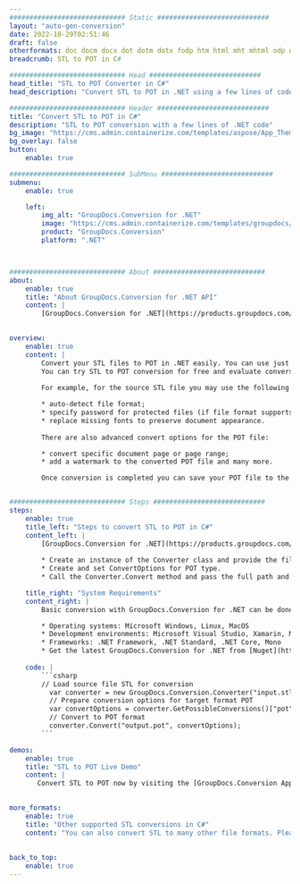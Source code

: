 ```yaml
---
############################# Static ############################
layout: "auto-gen-conversion"
date: 2022-10-29T02:51:46
draft: false
otherformats: doc docm docx dot dotm dotx fodp htm html mht mhtml odp odt otp pot potm potx pps ppsm ppsx ppt pptm pptx rtf
breadcrumb: STL to POT in C#

############################# Head ############################
head_title: "STL to POT Converter in C#"
head_description: "Convert STL to POT in .NET using a few lines of code. Use the GroupDocs Document Conversion API to convert over 160 file formats."

############################# Header ############################
title: "Convert STL to POT in C#"
description: "STL to POT conversion with a few lines of .NET code"
bg_image: "https://cms.admin.containerize.com/templates/aspose/App_Themes/V3/images/bg/header1.png"
bg_overlay: false
button:
    enable: true

############################# SubMenu ############################
submenu:
    enable: true

    left:
        img_alt: "GroupDocs.Conversion for .NET"
        image: "https://cms.admin.containerize.com/templates/groupdocs/images/product-logos/90x90-noborder/groupdocs-conversion-net.png"
        product: "GroupDocs.Conversion"
        platform: ".NET"



############################# About ############################
about:
    enable: true
    title: "About GroupDocs.Conversion for .NET API"
    content: |
        [GroupDocs.Conversion for .NET](https://products.groupdocs.com/conversion/net/) can be used to convert Microsoft Word, Excel, PowerPoint, PDF, Visio and other formats. GroupDocs.Conversion is a standalone API that is suitable for back-end and internal systems where high performance is required. It does not depend on any software such as Microsoft or Open Office.
    

overview:
    enable: true
    content: |
        Convert your STL files to POT in .NET easily. You can use just a couple of C# code lines in any platform of your choice like - Windows, Linux, macOS.
        You can try STL to POT conversion for free and evaluate conversion results quality.  Along with simple file conversion scenarios you can try more advanced options for loading source STL file and for saving output POT result. 
        
        For example, for the source STL file you may use the following load options:

        * auto-detect file format;
        * specify password for protected files (if file format supports it);
        * replace missing fonts to preserve document appearance.
        
        There are also advanced convert options for the POT file:

        * convert specific document page or page range;
        * add a watermark to the converted POT file and many more.

        Once conversion is completed you can save your POT file to the local file path or any third-party storage like FTP, Amazon S3, Google Drive, Dropbox etc. Please note - to convert STL to POT there is no need for any additional software installed - like MS Office, Open Office, Adobe Acrobat Reader etc.


############################# Steps ############################
steps:
    enable: true
    title_left: "Steps to convert STL to POT in C#"
    content_left: |
        [GroupDocs.Conversion for .NET](https://products.groupdocs.com/conversion/net/) makes it easy for developers to convert a STL file to POT with a few lines of code.
        
        * Create an instance of the Converter class and provide the file STL with the full path
        * Create and set ConvertOptions for POT type.
        * Call the Converter.Convert method and pass the full path and format (POT) as a parameter

    title_right: "System Requirements"
    content_right: |
        Basic conversion with GroupDocs.Conversion for .NET can be done in just a few simple steps. Our APIs are supported on all major platforms and operating systems. Before executing the code below, make sure you have the following prerequisites installed on your system.

        * Operating systems: Microsoft Windows, Linux, MacOS
        * Development environments: Microsoft Visual Studio, Xamarin, MonoDevelop
        * Frameworks: .NET Framework, .NET Standard, .NET Core, Mono
        * Get the latest GroupDocs.Conversion for .NET from [Nuget](https://www.nuget.org/packages/groupdocs.conversion)
         
    code: |
        ```csharp    
        // Load source file STL for conversion
          var converter = new GroupDocs.Conversion.Converter("input.stl");
          // Prepare conversion options for target format POT
          var convertOptions = converter.GetPossibleConversions()["pot"].ConvertOptions;
          // Convert to POT format
          converter.Convert("output.pot", convertOptions);
        ```

demos:
    enable: true
    title: "STL to POT Live Demo"
    content: |
       Convert STL to POT now by visiting the [GroupDocs.Conversion App](https://products.groupdocs.app/conversion/family) website. Online demo has the following advantages
          

more_formats:
    enable: true
    title: "Other supported STL conversions in C#"
    content: "You can also convert STL to many other file formats. Please see the list below."
       
       
back_to_top:
    enable: true
---
```

